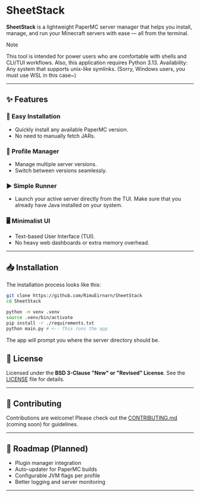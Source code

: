 # SheetStack

**SheetStack** is a lightweight PaperMC server manager that helps you install, manage, and run your Minecraft servers with ease — all from the terminal.

> [!NOTE]
> This tool is intended for power users who are comfortable with shells and CLI/TUI workflows.
> Also, this application requires Python 3.13. Availability: Any system that supports unix-like symlinks.
> (Sorry, Windows users, you must use WSL in this case~)

---

## ✨ Features

### 🔧 Easy Installation

- Quickly install any available PaperMC version.
- No need to manually fetch JARs.

### 📂 Profile Manager

- Manage multiple server versions.
- Switch between versions seamlessly.

### ▶️ Simple Runner

- Launch your active server directly from the TUI. Make sure that you already have Java installed on your system.

### 🖥️ Minimalist UI

- Text-based User Interface (TUI).
- No heavy web dashboards or extra memory overhead.

---

## 📥 Installation

The installation process looks like this:

```bash
git clone https://github.com/RimuEirnarn/SheetStack
cd SheetStack

python -m venv .venv
source .venv/bin/activate
pip install -r ./requirements.txt
python main.py # <-- This runs the app
```

The app will prompt you where the server directory should be.

## 📜 License

Licensed under the **BSD 3-Clause "New" or "Revised" License**.
See the [LICENSE](./LICENSE) file for details.

---

## 🤝 Contributing

Contributions are welcome!
Please check out the [CONTRIBUTING.md](./CONTRIBUTING.md) (coming soon) for guidelines.

---

## 🚀 Roadmap (Planned)

- Plugin manager integration
- Auto-updater for PaperMC builds
- Configurable JVM flags per profile
- Better logging and server monitoring

---
